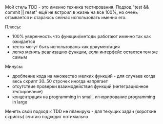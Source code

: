 Мой стиль TDD - это именно техника тестирования. Подход "test && commit || reset" ещё не встроил в жизнь на все 100%, но очень отзывается и стараюсь сейчас использовать именно его.

Плюсы:
- 100% уверенность что функции/методы работают именно так как ожидается
- тесты могут быть использованы как документация
- легко менять реализацию функции, если интерфейс остается тем же самым

Минусы:
- дробление кода на множество мелких функций - для случаев когда весь скрипт 30..50 строчек иногда напрягает
- отсутствие проверки взаимодействия функций (интеграционное тестирование)
- концентрация на programming in small, игнорирование programming in large

Менять свой подход к TDD не планирую - для текущих задач (короткие скрипты) считаю подходит оптимально